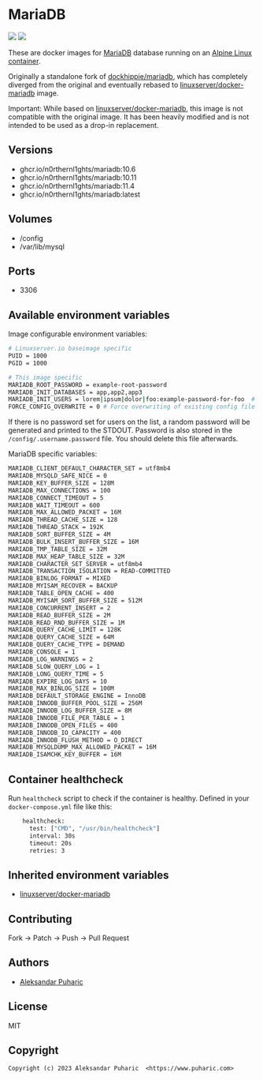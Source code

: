 # MariaDB

[![](https://images.microbadger.com/badges/version/nlss/mariadb.svg)](https://microbadger.com/images/nlss/mariadb "Get your own version badge on microbadger.com")
[![](https://images.microbadger.com/badges/image/nlss/mariadb.svg)](https://microbadger.com/images/nlss/mariadb "Get your own image badge on microbadger.com")


These are docker images for [MariaDB](https://mariadb.org) database running on an [Alpine Linux container](https://registry.hub.docker.com/u/webhippie/alpine/).

Originally a standalone fork of [dockhippie/mariadb](https://github.com/dockhippie/mariadb), which has completely diverged from the original and eventually rebased to [linuxserver/docker-mariadb](https://github.com/linuxserver/docker-mariadb) image. 

Important: While based on [linuxserver/docker-mariadb](https://github.com/linuxserver/docker-mariadb), this image is not compatible with the original image. It has been heavily modified and is not intended to be used as a drop-in replacement.


## Versions

* ghcr.io/n0rthernl1ghts/mariadb:10.6
* ghcr.io/n0rthernl1ghts/mariadb:10.11
* ghcr.io/n0rthernl1ghts/mariadb:11.4
* ghcr.io/n0rthernl1ghts/mariadb:latest

## Volumes

* /config
* /var/lib/mysql


## Ports

* 3306


## Available environment variables

Image configurable environment variables:
```bash
# Linuxserver.io baseimage specific
PUID = 1000 
PGID = 1000

# This image specific
MARIADB_ROOT_PASSWORD = example-root-password
MARIADB_INIT_DATABASES = app,app2,app3
MARIADB_INIT_USERS = lorem|ipsum|dolor|foo:example-password-for-foo  # Format: user1|user2|user3:password1
FORCE_CONFIG_OVERWRITE = 0 # Force overwriting of existing config file that is usually generated on first run
```
If there is no password set for users on the list, a random password will be generated and printed to the STDOUT. Password is also stored in the `/config/.username.password` file. You should delete this file afterwards.


MariaDB specific variables:
```bash
MARIADB_CLIENT_DEFAULT_CHARACTER_SET = utf8mb4
MARIADB_MYSQLD_SAFE_NICE = 0
MARIADB_KEY_BUFFER_SIZE = 128M
MARIADB_MAX_CONNECTIONS = 100
MARIADB_CONNECT_TIMEOUT = 5
MARIADB_WAIT_TIMEOUT = 600
MARIADB_MAX_ALLOWED_PACKET = 16M
MARIADB_THREAD_CACHE_SIZE = 128
MARIADB_THREAD_STACK = 192K
MARIADB_SORT_BUFFER_SIZE = 4M
MARIADB_BULK_INSERT_BUFFER_SIZE = 16M
MARIADB_TMP_TABLE_SIZE = 32M
MARIADB_MAX_HEAP_TABLE_SIZE = 32M
MARIADB_CHARACTER_SET_SERVER = utf8mb4
MARIADB_TRANSACTION_ISOLATION = READ-COMMITTED
MARIADB_BINLOG_FORMAT = MIXED
MARIADB_MYISAM_RECOVER = BACKUP
MARIADB_TABLE_OPEN_CACHE = 400
MARIADB_MYISAM_SORT_BUFFER_SIZE = 512M
MARIADB_CONCURRENT_INSERT = 2
MARIADB_READ_BUFFER_SIZE = 2M
MARIADB_READ_RND_BUFFER_SIZE = 1M
MARIADB_QUERY_CACHE_LIMIT = 128K
MARIADB_QUERY_CACHE_SIZE = 64M
MARIADB_QUERY_CACHE_TYPE = DEMAND
MARIADB_CONSOLE = 1
MARIADB_LOG_WARNINGS = 2
MARIADB_SLOW_QUERY_LOG = 1
MARIADB_LONG_QUERY_TIME = 5
MARIADB_EXPIRE_LOG_DAYS = 10
MARIADB_MAX_BINLOG_SIZE = 100M
MARIADB_DEFAULT_STORAGE_ENGINE = InnoDB
MARIADB_INNODB_BUFFER_POOL_SIZE = 256M
MARIADB_INNODB_LOG_BUFFER_SIZE = 8M
MARIADB_INNODB_FILE_PER_TABLE = 1
MARIADB_INNODB_OPEN_FILES = 400
MARIADB_INNODB_IO_CAPACITY = 400
MARIADB_INNODB_FLUSH_METHOD = O_DIRECT
MARIADB_MYSQLDUMP_MAX_ALLOWED_PACKET = 16M
MARIADB_ISAMCHK_KEY_BUFFER = 16M
```

## Container healthcheck

Run `healthcheck` script to check if the container is healthy. Defined in your `docker-compose.yml` file like this:
```bash
    healthcheck:
      test: ["CMD", "/usr/bin/healthcheck"]
      interval: 30s
      timeout: 20s
      retries: 3
```

## Inherited environment variables

* [linuxserver/docker-mariadb](https://github.com/linuxserver/docker-mariadb)


## Contributing

Fork -> Patch -> Push -> Pull Request


## Authors

* [Aleksandar Puharic](https://github.com/xZero707)


## License

MIT


## Copyright

```
Copyright (c) 2023 Aleksandar Puharic  <https://www.puharic.com>
```
